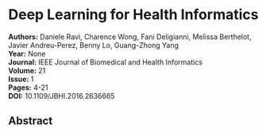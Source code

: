 # Deep Learning for Health Informatics

**Authors:** Daniele Ravì, Charence Wong, Fani Deligianni, Melissa Berthelot, Javier Andreu-Perez, Benny Lo, Guang-Zhong Yang  
**Year:** None  
**Journal:** IEEE Journal of Biomedical and Health Informatics  
**Volume:** 21  
**Issue:** 1  
**Pages:** 4-21  
**DOI:** 10.1109/JBHI.2016.2636665  

## Abstract


